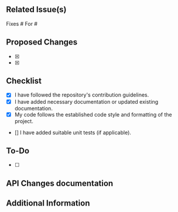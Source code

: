 ## Related Issue(s)

[//]: # ([Cite any related issue&#40;s&#41; or feature request&#40;s&#41; from the repository's issue tracker.])
Fixes #
For #

## Proposed Changes

[//]: # ([List down the specific changes you have made in this pull request.])

- [x]
- [x]

## Checklist

- [x] I have followed the repository's contribution guidelines.
- [x] I have added necessary documentation or updated existing documentation.
- [x] My code follows the established code style and formatting of the project.
- [] I have added suitable unit tests (if applicable).

## To-Do

- [ ] 

## API Changes documentation

<!-- 
Leave the curl urls of old and new urls. Describe the change if its a bug fix.
-->

## Additional Information

<!--[Include any additional information that may be relevant, such as screenshots, GIFs, or links to external resources.]-->
